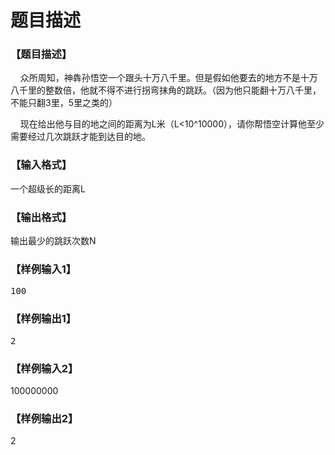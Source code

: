 # 题目描述


<h3>
【题目描述】
</h3>
<p>
    众所周知，神犇孙悟空一个跟头十万八千里。但是假如他要去的地方不是十万八千里的整数倍，他就不得不进行拐弯抹角的跳跃。（因为他只能翻十万八千里，不能只翻3里，5里之类的）
</p>
<p>
    现在给出他与目的地之间的距离为L米（L&lt;10^10000），请你帮悟空计算他至少需要经过几次跳跃才能到达目的地。
</p>
<h3>
【输入格式】
</h3>
<p>
一个超级长的距离L
</p>
<h3>
【输出格式】
</h3>
<p>
输出最少的跳跃次数N
</p>
<h3>
【样例输入1】
</h3>
<pre>100</pre>
<h3>
【样例输出1】
</h3>
<pre>2</pre>
<h3>
【样例输入2】
</h3>
<p>
100000000
</p>
<h3>
【样例输出2】
</h3>
<p>
2
</p>
